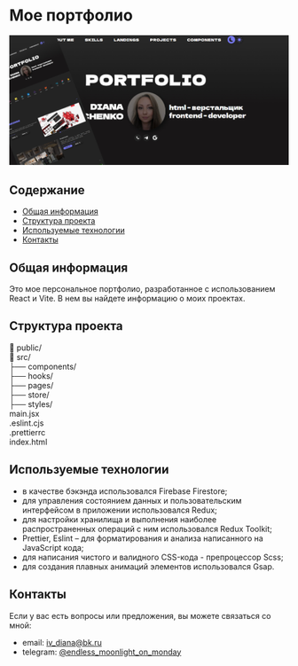 # Мое портфолио
![Моя фотография](/main.jpg)

## Содержание
- [Общая информация](#общая-информация)
- [Структура проекта](#структура-проекта)
- [Используемые технологии](#используемые-технологии)
- [Контакты](#контакты)

## Общая информация
Это мое персональное портфолио, разработанное с использованием React и Vite. В нем вы найдете информацию о моих проектах.

## Структура проекта
📁 public/   
📁 src/   
├── components/  
├── hooks/  
├── pages/  
├── store/    
├── styles/  
main.jsx  
.eslint.cjs  
.prettierrc  
index.html
 
## Используемые технологии
- в качестве бэкэнда использовался Firebase Firestore;
- для управления состоянием данных и пользовательским интерфейсом в приложении использовался Redux;
- для настройки хранилища и выполнения наиболее распространенных операций с ним использовался Redux Toolkit;
- Prettier, Eslint – для форматирования и анализа написанного на JavaScript кода;
- для написания чистого и валидного CSS-кода - препроцессор Scss;
- для создания плавных анимаций элементов использовался Gsap.

## Контакты
Если у вас есть вопросы или предложения, вы можете связаться со мной:

- email: [iv_diana@bk.ru](mailto:iv_diana@bk.ru)
- telegram: [@endless_moonlight_on_monday](https://t.me/endless_moonlight_on_monday)
